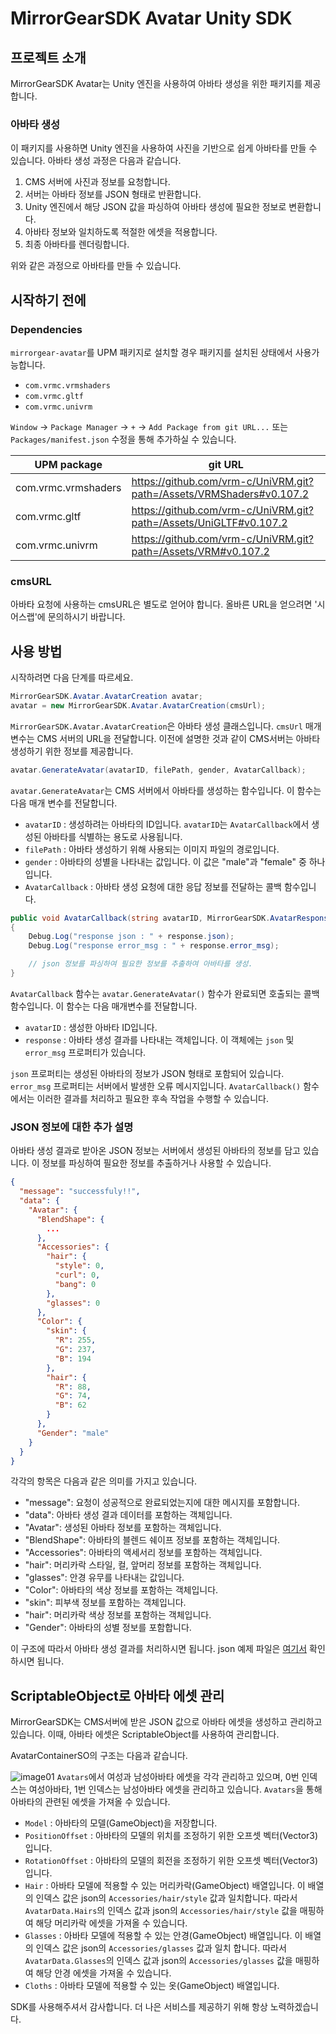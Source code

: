 # MirrorGearSDK Avatar Unity SDK
## 프로젝트 소개
MirrorGearSDK Avatar는 Unity 엔진을 사용하여 아바타 생성을 위한 패키지를 제공합니다.

### 아바타 생성
이 패키지를 사용하면 Unity 엔진을 사용하여 사진을 기반으로 쉽게 아바타를 만들 수 있습니다.
아바타 생성 과정은 다음과 같습니다.

1. CMS 서버에 사진과 정보를 요청합니다.
2. 서버는 아바타 정보를 JSON 형태로 반환합니다.
3. Unity 엔진에서 해당 JSON 값을 파싱하여 아바타 생성에 필요한 정보로 변환합니다.
4. 아바타 정보와 일치하도록 적절한 에셋을 적용합니다.
5. 최종 아바타를 렌더링합니다.

위와 같은 과정으로 아바타를 만들 수 있습니다.

## 시작하기 전에
### Dependencies
`mirrorgear-avatar`를 UPM 패키지로 설치할 경우 패키지를 설치된 상태에서 사용가능합니다.
- `com.vrmc.vrmshaders`
- `com.vrmc.gltf`
- `com.vrmc.univrm`

`Window` -> `Package Manager` -> `+` -> `Add Package from git URL...` 또는 `Packages/manifest.json` 수정을 통해 추가하실 수 있습니다.

|UPM package|git URL|
|------|---|
|com.vrmc.vrmshaders|https://github.com/vrm-c/UniVRM.git?path=/Assets/VRMShaders#v0.107.2|
|com.vrmc.gltf|https://github.com/vrm-c/UniVRM.git?path=/Assets/UniGLTF#v0.107.2|
|com.vrmc.univrm|https://github.com/vrm-c/UniVRM.git?path=/Assets/VRM#v0.107.2|

### cmsURL
아바타 요청에 사용하는 cmsURL은 별도로 얻어야 합니다. 올바른 URL을 얻으려면 '시어스랩'에 문의하시기 바랍니다.

## 사용 방법
시작하려면 다음 단계를 따르세요.
``` c#
MirrorGearSDK.Avatar.AvatarCreation avatar;
avatar = new MirrorGearSDK.Avatar.AvatarCreation(cmsUrl);
```
`MirrorGearSDK.Avatar.AvatarCreation`은 아바타 생성 클래스입니다. `cmsUrl` 매개변수는 CMS 서버의 URL을 전달합니다. 이전에 설명한 것과 같이 CMS서버는 아바타 생성하기 위한 정보를 제공합니다.

``` c#
avatar.GenerateAvatar(avatarID, filePath, gender, AvatarCallback);
```
`avatar.GenerateAvatar`는 CMS 서버에서 아바타를 생성하는 함수입니다. 이 함수는 다음 매개 변수를 전달합니다.

- `avatarID` : 생성하려는 아바타의 ID입니다. `avatarID`는 `AvatarCallback`에서 생성된 아바타를 식별하는 용도로 사용됩니다.
- `filePath` : 아바타 생성하기 위해 사용되는 이미지 파일의 경로입니다.
- `gender` : 아바타의 성별을 나타내는 값입니다. 이 값은 "male"과 "female" 중 하나입니다.
- `AvatarCallback` : 아바타 생성 요청에 대한 응답 정보를 전달하는 콜백 함수입니다.

``` c#
public void AvatarCallback(string avatarID, MirrorGearSDK.AvatarResponse response)
{
    Debug.Log("response json : " + response.json);
    Debug.Log("response error_msg : " + response.error_msg);

    // json 정보를 파싱하여 필요한 정보를 추출하여 아바타를 생성.
}
```
`AvatarCallback` 함수는 `avatar.GenerateAvatar()` 함수가 완료되면 호출되는 콜백 함수입니다. 이 함수는 다음 매개변수를 전달합니다.

- `avatarID` : 생성한 아바타 ID입니다.
- `response` : 아바타 생성 결과를 나타내는 객체입니다. 이 객체에는 `json` 및 `error_msg` 프로퍼티가 있습니다.

`json` 프로퍼티는 생성된 아바타의 정보가 JSON 형태로 포함되어 있습니다. `error_msg` 프로퍼티는 서버에서 발생한 오류 메시지입니다. `AvatarCallback()` 함수에서는 이러한 결과를 처리하고 필요한 후속 작업을 수행할 수 있습니다.

### JSON 정보에 대한 추가 설명
아바타 생성 결과로 받아온 JSON 정보는 서버에서 생성된 아바타의 정보를 담고 있습니다. 이 정보를 파싱하여 필요한 정보를 추출하거나 사용할 수 있습니다.
``` json
{
  "message": "successfuly!!",
  "data": {
    "Avatar": {
      "BlendShape": {
        ...
      },
      "Accessories": {
        "hair": {
          "style": 0,
          "curl": 0,
          "bang": 0
        },
        "glasses": 0
      },
      "Color": {
        "skin": {
          "R": 255,
          "G": 237,
          "B": 194
        },
        "hair": {
          "R": 88,
          "G": 74,
          "B": 62
        }
      },
      "Gender": "male"
    }
  }
}
```
각각의 항목은 다음과 같은 의미를 가지고 있습니다.

- "message": 요청이 성공적으로 완료되었는지에 대한 메시지를 포함합니다.
- "data": 아바타 생성 결과 데이터를 포함하는 객체입니다.
- "Avatar": 생성된 아바타 정보를 포함하는 객체입니다.
- "BlendShape": 아바타의 블렌드 쉐이프 정보를 포함하는 객체입니다.
- "Accessories": 아바타의 액세서리 정보를 포함하는 객체입니다.
- "hair": 머리카락 스타일, 컬, 앞머리 정보를 포함하는 객체입니다.
- "glasses": 안경 유무를 나타내는 값입니다.
- "Color": 아바타의 색상 정보를 포함하는 객체입니다.
- "skin": 피부색 정보를 포함하는 객체입니다.
- "hair": 머리카락 색상 정보를 포함하는 객체입니다.
- "Gender": 아바타의 성별 정보를 포함합니다.

이 구조에 따라서 아바타 생성 결과를 처리하시면 됩니다. json 예제 파일은 [여기서](docs/avatar_api_sample.json) 확인하시면 됩니다.

## ScriptableObject로 아바타 에셋 관리
MirrorGearSDK는 CMS서버에 받은 JSON 값으로 아바타 에셋을 생성하고 관리하고 있습니다. 이때, 아바타 에셋은 ScriptableObject를 사용하여 관리합니다.

AvatarContainerSO의 구조는 다음과 같습니다.

![image01](/docs/images/image01.png)
`Avatars`에서 여성과 남성아바타 에셋을 각각 관리하고 있으며, 0번 인덱스는 여성아바타, 1번 인덱스는 남성아바타 에셋을 관리하고 있습니다. `Avatars`을 통해 아바타의 관련된 에셋을 가져올 수 있습니다.

- `Model` : 아바타의 모델(GameObject)을 저장합니다.
- `PositionOffset` : 아바타의 모델의 위치를 조정하기 위한 오프셋 벡터(Vector3)입니다.
- `RotationOffset` : 아바타의 모델의 회전을 조정하기 위한 오프셋 벡터(Vector3)입니다.
- `Hair` : 아바타 모델에 적용할 수 있는 머리카락(GameObject) 배열입니다. 이 배열의 인덱스 값은 json의 `Accessories/hair/style` 값과 일치합니다. 따라서 `AvatarData.Hairs`의 인덱스 값과 json의  `Accessories/hair/style` 값을 매핑하여 해당 머리카락 에셋을 가져올 수 있습니다.
- `Glasses` : 아바타 모델에 적용할 수 있는 안경(GameObject) 배열입니다. 이 배열의 인덱스 값은 json의 `Accessories/glasses` 값과 일치 합니다. 따라서 `AvatarData.Glasses`의 인덱스 값과 json의 `Accessories/glasses` 값을 매핑하여 해당 안경 에셋을 가져올 수 있습니다.
- `Cloths` : 아바타 모델에 적용할 수 있는 옷(GameObject) 배열입니다.

SDK를 사용해주셔서 감사합니다. 더 나은 서비스를 제공하기 위해 항상 노력하겠습니다.
